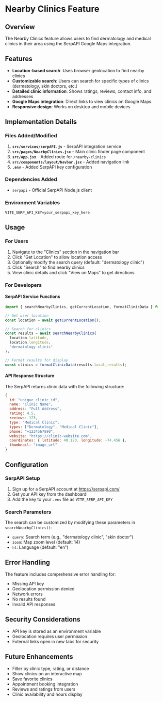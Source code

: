 # Nearby Clinics Feature

## Overview
The Nearby Clinics feature allows users to find dermatology and medical clinics in their area using the SerpAPI Google Maps integration.

## Features
- **Location-based search**: Uses browser geolocation to find nearby clinics
- **Customizable search**: Users can search for specific types of clinics (dermatology, skin doctors, etc.)
- **Detailed clinic information**: Shows ratings, reviews, contact info, and addresses
- **Google Maps integration**: Direct links to view clinics on Google Maps
- **Responsive design**: Works on desktop and mobile devices

## Implementation Details

### Files Added/Modified
1. **`src/services/serpAPI.js`** - SerpAPI integration service
2. **`src/pages/NearbyClinics.jsx`** - Main clinic finder page component
3. **`src/App.jsx`** - Added route for `/nearby-clinics`
4. **`src/components/layout/Navbar.jsx`** - Added navigation link
5. **`.env`** - Added SerpAPI key configuration

### Dependencies Added
- `serpapi` - Official SerpAPI Node.js client

### Environment Variables
```
VITE_SERP_API_KEY=your_serpapi_key_here
```

## Usage

### For Users
1. Navigate to the "Clinics" section in the navigation bar
2. Click "Get Location" to allow location access
3. Optionally modify the search query (default: "dermatology clinic")
4. Click "Search" to find nearby clinics
5. View clinic details and click "View on Maps" to get directions

### For Developers

#### SerpAPI Service Functions
```javascript
import { searchNearbyClinics, getCurrentLocation, formatClinicData } from '../services/serpAPI';

// Get user location
const location = await getCurrentLocation();

// Search for clinics
const results = await searchNearbyClinics(
  location.latitude, 
  location.longitude, 
  "dermatology clinic"
);

// Format results for display
const clinics = formatClinicData(results.local_results);
```

#### API Response Structure
The SerpAPI returns clinic data with the following structure:
```javascript
{
  id: "unique_clinic_id",
  name: "Clinic Name",
  address: "Full Address",
  rating: 4.5,
  reviews: 123,
  type: "Medical Clinic",
  types: ["Dermatology", "Medical Clinic"],
  phone: "+1234567890",
  website: "https://clinic-website.com",
  coordinates: { latitude: 40.123, longitude: -74.456 },
  thumbnail: "image_url"
}
```

## Configuration

### SerpAPI Setup
1. Sign up for a SerpAPI account at https://serpapi.com/
2. Get your API key from the dashboard
3. Add the key to your `.env` file as `VITE_SERP_API_KEY`

### Search Parameters
The search can be customized by modifying these parameters in `searchNearbyClinics()`:
- `query`: Search term (e.g., "dermatology clinic", "skin doctor")
- `zoom`: Map zoom level (default: 14)
- `hl`: Language (default: "en")

## Error Handling
The feature includes comprehensive error handling for:
- Missing API key
- Geolocation permission denied
- Network errors
- No results found
- Invalid API responses

## Security Considerations
- API key is stored as an environment variable
- Geolocation requires user permission
- External links open in new tabs for security

## Future Enhancements
- Filter by clinic type, rating, or distance
- Show clinics on an interactive map
- Save favorite clinics
- Appointment booking integration
- Reviews and ratings from users
- Clinic availability and hours display
